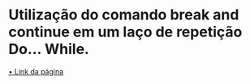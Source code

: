 # Utilização do comando break and continue em um laço de repetição Do... While.

[• Link da página](https://sottjr.github.io/break-and-continue-in-Do-While/break-and-continue.html)
